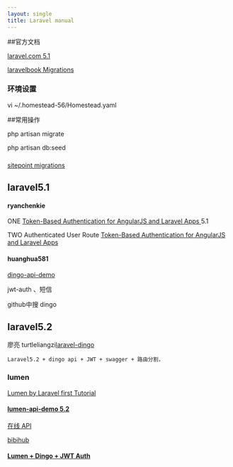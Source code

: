 ```yaml
---
layout: single
title: Laravel manual
---
```


##官方文档

[laravel.com 5.1](https://laravel.com/docs/5.1/seeding)

[laravelbook Migrations](http://laravelbook.com/laravel-migrations-managing-databases/)

### 环境设置

vi ~/.homestead-56/Homestead.yaml


##常用操作

php artisan migrate

php artisan db:seed

### 
[sitepoint migrations](http://www.sitepoint.com/laravel-migrations/)

## laravel5.1

#### ryanchenkie

ONE [Token-Based Authentication for AngularJS and Laravel Apps ](https://scotch.io/tutorials/token-based-authentication-for-angularjs-and-laravel-apps) 5.1

TWO Authenticated User Route [Token-Based Authentication for AngularJS and Laravel Apps](http://ryanchenkie.com/token-based-authentication-for-angularjs-and-laravel-apps/)

#### huanghua581

[dingo-api-demo](https://github.com/huanghua581/dingo-api-demo)

jwt-auth 、短信

github中搜 dingo

## laravel5.2

廖亮 turtleliangzi[laravel-dingo](https://github.com/turtleliangzi/laravel-dingo)

	Laravel5.2 + dingo api + JWT + swagger + 路由分割，

### lumen

[Lumen by Laravel first Tutorial](https://www.codetutorial.io/lumen-first-tutorial/)

#### [lumen-api-demo 5.2](https://github.com/liyu001989/lumen-api-demo)

[在线 API](http://lumen-new.lyyw.info/apidoc/)

[bibihub](http://www.bibihub.com/php/lumen-mobile-api-oauth-2-authentication/)

#### [Lumen + Dingo + JWT Auth](https://github.com/dingo/api/issues/746)
